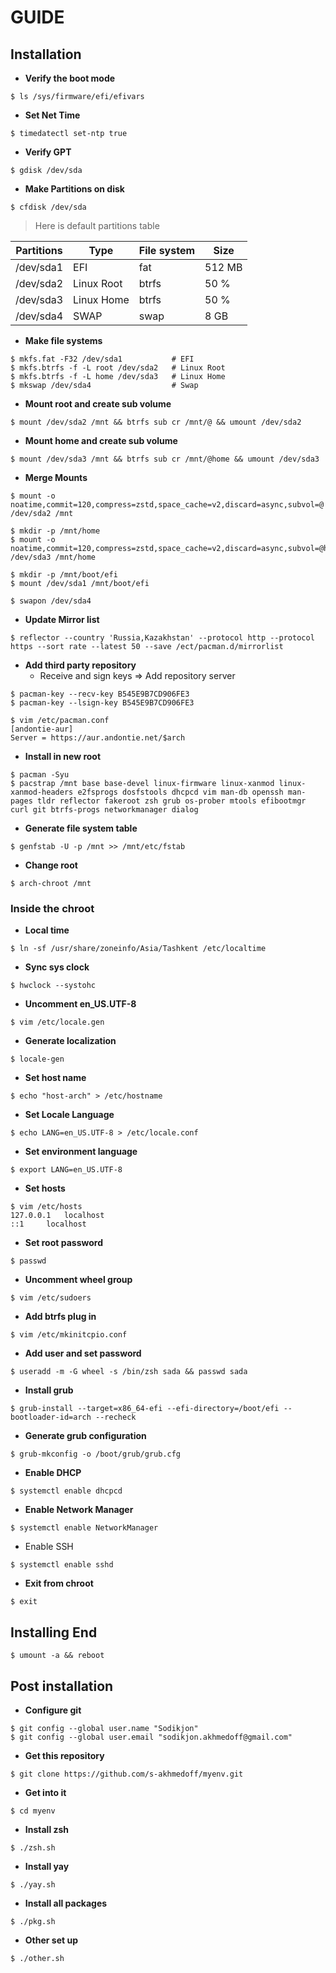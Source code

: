 # 													GUIDE
## Installation

* **Verify the boot mode**

```shell
$ ls /sys/firmware/efi/efivars
```


* **Set Net Time**

```shell
$ timedatectl set-ntp true
```

* **Verify GPT**

```shell
$ gdisk /dev/sda
```

* **Make Partitions on disk**

```shell
$ cfdisk /dev/sda
```

> Here is default partitions table

| Partitions | Type       | File system | Size   |
| ---------- | ---------- | ----------- | ------ |
| /dev/sda1  | EFI        | fat         | 512 MB |
| /dev/sda2  | Linux Root | btrfs       | 50 %   |
| /dev/sda3  | Linux Home | btrfs       | 50 %   |
| /dev/sda4  | SWAP       | swap        | 8 GB   |

* **Make file systems**

```shell
$ mkfs.fat -F32 /dev/sda1 			# EFI
$ mkfs.btrfs -f -L root /dev/sda2	# Linux Root
$ mkfs.btrfs -f -L home /dev/sda3	# Linux Home
$ mkswap /dev/sda4					# Swap
```

* **Mount root and create sub volume**

```shell
$ mount /dev/sda2 /mnt && btrfs sub cr /mnt/@ && umount /dev/sda2
```

* **Mount home and create sub volume**

```shell
$ mount /dev/sda3 /mnt && btrfs sub cr /mnt/@home && umount /dev/sda3
```

* **Merge Mounts**

```shell
$ mount -o noatime,commit=120,compress=zstd,space_cache=v2,discard=async,subvol=@ /dev/sda2 /mnt

$ mkdir -p /mnt/home
$ mount -o noatime,commit=120,compress=zstd,space_cache=v2,discard=async,subvol=@home /dev/sda3 /mnt/home

$ mkdir -p /mnt/boot/efi
$ mount /dev/sda1 /mnt/boot/efi

$ swapon /dev/sda4
```

* **Update Mirror list**

```shell
$ reflector --country 'Russia,Kazakhstan' --protocol http --protocol https --sort rate --latest 50 --save /ect/pacman.d/mirrorlist
```

* **Add third party repository**
  - Receive and sign keys => Add repository server

```shell
$ pacman-key --recv-key B545E9B7CD906FE3 
$ pacman-key --lsign-key B545E9B7CD906FE3
```


``` shell
$ vim /etc/pacman.conf
[andontie-aur]
Server = https://aur.andontie.net/$arch
```

* **Install in new root**

```shell
$ pacman -Syu
$ pacstrap /mnt base base-devel linux-firmware linux-xanmod linux-xanmod-headers e2fsprogs dosfstools dhcpcd vim man-db openssh man-pages tldr reflector fakeroot zsh grub os-prober mtools efibootmgr curl git btrfs-progs networkmanager dialog
```

* **Generate file system table**

```shell
$ genfstab -U -p /mnt >> /mnt/etc/fstab
```

* **Change root**

```shell
$ arch-chroot /mnt
```

### Inside the chroot

* **Local time**

```shell
$ ln -sf /usr/share/zoneinfo/Asia/Tashkent /etc/localtime
```

* **Sync sys clock**

```shell
$ hwclock --systohc
```

* **Uncomment en_US.UTF-8**

```shell
$ vim /etc/locale.gen
```

* **Generate localization**

```shell
$ locale-gen
```

* **Set host name**

```shell
$ echo "host-arch" > /etc/hostname
```

* **Set Locale Language**

```shell
$ echo LANG=en_US.UTF-8 > /etc/locale.conf
```

* **Set environment language**

```shell
$ export LANG=en_US.UTF-8
```

* **Set hosts**

```shell
$ vim /etc/hosts
127.0.0.1	localhost
::1		localhost
```

* **Set root password**

```shell
$ passwd
```

* **Uncomment wheel group**

```shell
$ vim /etc/sudoers
```

* **Add btrfs plug in**

```shell
$ vim /etc/mkinitcpio.conf
```

* **Add user and set password**

```shell
$ useradd -m -G wheel -s /bin/zsh sada && passwd sada
```

* **Install grub**

```shell
$ grub-install --target=x86_64-efi --efi-directory=/boot/efi --bootloader-id=arch --recheck
```

* **Generate grub configuration**

```shell
$ grub-mkconfig -o /boot/grub/grub.cfg
```

* **Enable DHCP**

```shell
$ systemctl enable dhcpcd
```

* **Enable Network Manager**

```shell
$ systemctl enable NetworkManager
```

* Enable SSH

```shell
$ systemctl enable sshd
```

* **Exit from chroot**

```shell
$ exit
```

## Installing End

```shell
$ umount -a && reboot
```

## Post installation 

* **Configure git**

```shell
$ git config --global user.name "Sodikjon"
$ git config --global user.email "sodikjon.akhmedoff@gmail.com"
```

* **Get this repository**

```shell
$ git clone https://github.com/s-akhmedoff/myenv.git
```

* **Get into it**

```shell
$ cd myenv
```

* **Install zsh**

```shell
$ ./zsh.sh
```

* **Install yay**

```shell
$ ./yay.sh
```

* **Install all packages**

```shell
$ ./pkg.sh
```

* **Other set up**

```shell
$ ./other.sh
```

